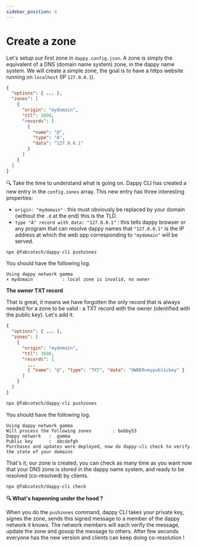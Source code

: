 ```yaml
---
sidebar_position: 4
---
```


# Create a zone

Let's setup our first zone in `dappy.config.json`. A zone is simply the equivalent of a DNS (domain name system) zone, in the dappy name system. We will create a simple zone, the goal is to have a https website running on `localhost` (IP `127.0.0.1`).

```json title="dappy.config.json"
{
  "options": { ... },
  "zones": [
    {
      "origin": "mydomain",
      "ttl": 3600,
      "records": [
        {
          "name": "@",
          "type": "A",
          "data": "127.0.0.1"
        }
      ]
    }
  ]
}
```

🔍 Take the time to understand what is going on. Dappy CLI has created a new entry in the `config.zones` array. This new entry has three interesting properties:
- `origin: "mydomain"` : this must obviously be replaced by your domain (without the `.d` at the end) this is the TLD.
- `type "A" record with data: "127.0.0.1"` : this tells dappy browser or any program that can resolve dappy names that `"127.0.0.1"` is the IP address at which the web app corresponding to `"mydomain"` will be served.


```bash
npx @fabcotech/dappy-cli pushzones
```

You should have the following log.

```
Using dappy network gamma
⨯ mydomain           : local zone is invalid, no owner
```

**The owner TXT record**

That is great, it means we have forgotten the only record that is always needed for a zone to be valid : a TXT record with the owner (identified with the public key). Let's add it.

```json title="dappy.config.json"
{
  "options": { ... },
  "zones": [
    {
      "origin": "mydomain",
      "ttl": 3600,
      "records": [
        ...
        { "name": "@", "type": "TXT", "data": "OWNER=mypublickey" }
      ]
    }
  ]
}
```

```bash
npx @fabcotech/dappy-cli pushzones
```

You should have the following log.

```
Using dappy network gamma
Will process the following zones        : bobby53
Dappy network   :  gamma
Public key      :  abcdefgh
Purchases and updates were deployed, now do dappy-cli check to verify the state of your domains
```

That's it, our zone is created, you can check as many time as you want now that your DNS zone is stored in the dappy name system, and ready to be resolved (co-resolved) by clients.

```bash
npx @fabcotech/dappy-cli check
```

**🔍 What's hapenning under the hood ?**

When you do the `pushzones` command, dappy CLI takes your private key, signes the zone, sends this signed message to a member of the dappy network it knows. The network members will each verify the message, update the zone and gossip the message to others. After few seconds everyone has the new version and clients can keep doing co-resolution !
